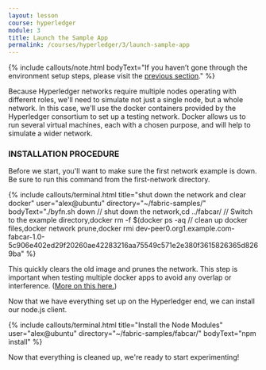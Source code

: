 ```yaml
---
layout: lesson
course: hyperledger
module: 3
title: Launch the Sample App
permalink: /courses/hyperledger/3/launch-sample-app
---
```


{% include callouts/note.html
    bodyText="If you haven’t gone through the environment setup steps, please visit the <a href='/courses/hyperledger/2/setting-up-your-developer-environment/'>previous section</a>."
%}

Because Hyperledger networks require multiple nodes operating with different roles, we'll need to simulate not just a single node, but a whole network. In this case, we'll use the docker containers provided by the Hyperledger consortium to set up a testing network. Docker allows us to run several virtual machines, each with a chosen purpose, and will help to simulate a wider network.

<h3>INSTALLATION PROCEDURE</h3>


Before we start, you'll want to make sure the first network example is down. Be sure to run this command from the first-network directory.

{% include callouts/terminal.html
    title="shut down the network and clear docker"
    user="alex@ubuntu"
    directory="~/fabric-samples/"
    bodyText="./byfn.sh down // shut down the network,cd ../fabcar/ // Switch to the example directory,docker rm -f $(docker ps -aq // clean up docker files,docker network prune,docker rmi dev-peer0.org1.example.com-fabcar-1.0-5c906e402ed29f20260ae42283216aa75549c571e2e380f3615826365d8269ba"
%}   

This quickly clears the old image and prunes the network. This step is important when testing multiple docker apps to avoid any overlap or interference. (<a href="https://docs.docker.com/engine/reference/commandline/rmi/">More on this here.</a>)

Now that we have everything set up on the Hyperledger end, we can install our node.js client. 

{% include callouts/terminal.html
    title="Install the Node Modules"
    user="alex@ubuntu"
    directory="~/fabric-samples/fabcar/"
    bodyText="npm install"
%}     

Now that everything is cleaned up, we're ready to start experimenting!
